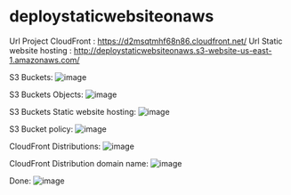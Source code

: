 # deploystaticwebsiteonaws

Url Project CloudFront : https://d2msqtmhf68n86.cloudfront.net/
Url Static website hosting : http://deploystaticwebsiteonaws.s3-website-us-east-1.amazonaws.com/

S3 Buckets:
![image](https://github.com/bonlv2000/deploystaticwebsiteonaws/assets/59633180/7ff62feb-470a-4920-8d5c-b953e14be3df)

S3 Buckets Objects:
![image](https://github.com/bonlv2000/deploystaticwebsiteonaws/assets/59633180/a81bdef4-842c-48c3-a8c2-2f9e7ce1f33b)

S3 Buckets Static website hosting:
![image](https://github.com/bonlv2000/deploystaticwebsiteonaws/assets/59633180/e9986ae7-e63a-4888-85f5-35b0fed1321e)

S3 Bucket policy:
![image](https://github.com/bonlv2000/deploystaticwebsiteonaws/assets/59633180/42dbf13e-7012-457a-afba-5cb294ab8437)


CloudFront Distributions:
![image](https://github.com/bonlv2000/deploystaticwebsiteonaws/assets/59633180/02d22c56-de61-4830-ba4c-d39d5d3e5488)


CloudFront Distribution domain name:
![image](https://github.com/bonlv2000/deploystaticwebsiteonaws/assets/59633180/da0d7736-cecf-47b5-b8de-be8a41cb7c08)

Done:
![image](https://github.com/bonlv2000/deploystaticwebsiteonaws/assets/59633180/53bf7f8c-e1d7-4b7d-84a6-bcb553ae000c)
